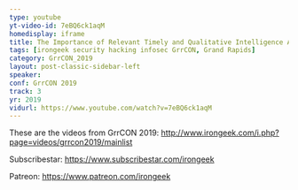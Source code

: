 ```yaml
---
type: youtube
yt-video-id: 7eBQ6ck1aqM
homedisplay: iframe
title: The Importance of Relevant Timely and Qualitative Intelligence Analysis Aamil AK
tags: [irongeek security hacking infosec GrrCON, Grand Rapids]
category: GrrCON_2019
layout: post-classic-sidebar-left
speaker: 
conf: GrrCON 2019
track: 3
yr: 2019
vidurl: https://www.youtube.com/watch?v=7eBQ6ck1aqM
---
```

These are the videos from GrrCON 2019:
http://www.irongeek.com/i.php?page=videos/grrcon2019/mainlist

Subscribestar:
https://www.subscribestar.com/irongeek

Patreon:
https://www.patreon.com/irongeek